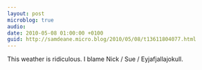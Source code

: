 ```yaml
---
layout: post
microblog: true
audio: 
date: 2010-05-08 01:00:00 +0100
guid: http://samdeane.micro.blog/2010/05/08/t13611804077.html
---
```

This weather is ridiculous. I blame Nick / Sue / Eyjafjallajokull.
